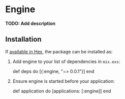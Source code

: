 # Engine

**TODO: Add description**

## Installation

If [available in Hex](https://hex.pm/docs/publish), the package can be installed as:

  1. Add engine to your list of dependencies in `mix.exs`:

        def deps do
          [{:engine, "~> 0.0.1"}]
        end

  2. Ensure engine is started before your application:

        def application do
          [applications: [:engine]]
        end
